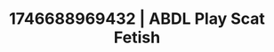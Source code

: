 ---
categories:
- AI lover POV
- AI-generated
- Shadow play
- BookTok after dark
- Nighttime romance
- Erotic gaze
- ASMR
- Cosplay
image: /assets/images/1746688969432.jpg
layout: post
seo:
  description: Featured content with exclusive Scat Fetish, ABDL Play. HD images available.
  keywords: Scat Fetish, ABDL Play
  og_image: /assets/images/1746688969432.jpg
  schema_type: VisualArtwork
tags:
- ABDL Play
- Scat Fetish
- '#1746688969432'
title: 1746688969432 | ABDL Play Scat Fetish
---